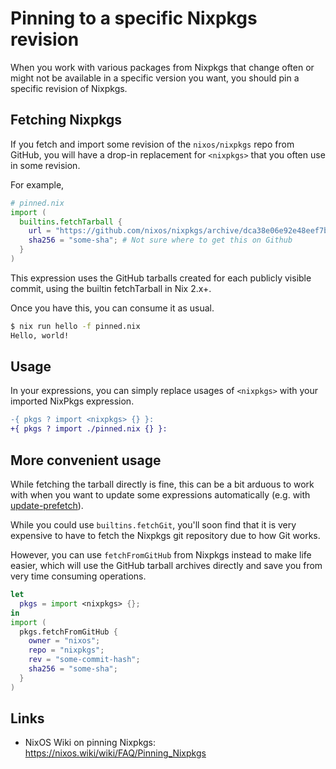 # Pinning to a specific Nixpkgs revision

When you work with various packages from Nixpkgs that change often or might not be available in a specific version you want, you should pin a specific revision of Nixpkgs.

## Fetching Nixpkgs

If you fetch and import some revision of the `nixos/nixpkgs` repo from GitHub, you will have a drop-in replacement for `<nixpkgs>` that you often use in some revision.

For example,

```nix
# pinned.nix
import (
  builtins.fetchTarball {
    url = "https://github.com/nixos/nixpkgs/archive/dca38e06e92e48eef7bcd5449b4207eb1d628f14.tar.gz";
    sha256 = "some-sha"; # Not sure where to get this on Github
  }
)
```

This expression uses the GitHub tarballs created for each publicly visible commit, using the builtin fetchTarball in Nix 2.x+.

Once you have this, you can consume it as usual.

```bash
$ nix run hello -f pinned.nix
Hello, world!
```

## Usage

In your expressions, you can simply replace usages of `<nixpkgs>` with your imported NixPkgs expression.

```diff
-{ pkgs ? import <nixpkgs> {} }:
+{ pkgs ? import ./pinned.nix {} }:
```

## More convenient usage

While fetching the tarball directly is fine, this can be a bit arduous to work with when you want to update some expressions automatically (e.g. with [update-prefetch](https://github.com/justinwoo/update-prefetch)).

While you could use `builtins.fetchGit`, you'll soon find that it is very expensive to have to fetch the Nixpkgs git repository due to how Git works.

However, you can use `fetchFromGitHub` from Nixpkgs instead to make life easier, which will use the GitHub tarball archives directly and save you from very time consuming operations.

```nix
let
  pkgs = import <nixpkgs> {};
in
import (
  pkgs.fetchFromGitHub {
    owner = "nixos";
    repo = "nixpkgs";
    rev = "some-commit-hash";
    sha256 = "some-sha";
  }
)
```

## Links

* NixOS Wiki on pinning Nixpkgs: <https://nixos.wiki/wiki/FAQ/Pinning_Nixpkgs>

